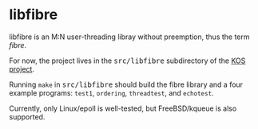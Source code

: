 libfibre
========

libfibre is an M:N user-threading libray without preemption, thus the term
<i>fibre</i>.

For now, the project lives in the <tt>src/libfibre</tt> subdirectory of the
[KOS project](https://git.uwaterloo.ca/mkarsten/KOS).

Running `make` in <tt>src/libfibre</tt> should build the fibre library and a
four example programs: `test1`, `ordering`, `threadtest`, and `echotest`.

Currently, only Linux/epoll is well-tested, but FreeBSD/kqueue is also supported.

